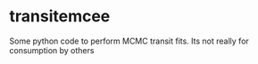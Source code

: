 transitemcee
============

Some python code to perform MCMC transit fits. Its not really for consumption by others
